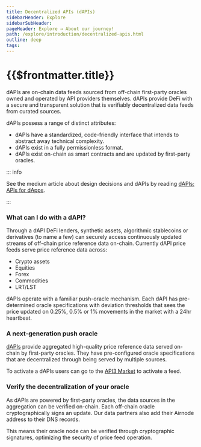 ```yaml
---
title: Decentralized APIs (dAPIs)
sidebarHeader: Explore
sidebarSubHeader:
pageHeader: Explore → About our journey!
path: /explore/introduction/decentralized-apis.html
outline: deep
tags:
---
```


<PageHeader/>

<SearchHighlight/>

<FlexStartTag/>

# {{$frontmatter.title}}

dAPIs are on-chain data feeds sourced from off-chain first-party oracles owned
and operated by API providers themselves. dAPIs provide DeFi with a secure and
transparent solution that is verifiably decentralized data feeds from curated
sources.

dAPIs possess a range of distinct attributes:

- dAPIs have a standardized, code-friendly interface that intends to abstract
  away technical complexity.
- dAPIs exist in a fully permissionless format.
- dAPIs exist on-chain as smart contracts and are updated by first-party
  oracles.

::: info

See the medium article about design decisions and dAPIs by reading
[dAPIs: APIs for dApps](https://medium.com/api3/dapis-apis-for-dapps-53b83f8d2493).

:::

### What can I do with a dAPI?

Through a dAPI DeFi lenders, synthetic assets, algorithmic stablecoins or
derivatives (to name a few) can securely access continuously updated streams of
off-chain price reference data on-chain. Currently dAPI price feeds serve price
reference data across:

- Crypto assets
- Equities
- Forex
- Commodities
- LRT/LST

dAPIs operate with a familiar push-oracle mechanism. Each dAPI has
pre-determined oracle specifications with deviation thresholds that sees the
price updated on 0.25%, 0.5% or 1% movements in the market with a 24hr
heartbeat.

### A next-generation push oracle

[dAPIs](/reference/dapis/understand/index.md) provide aggregated high-quality
price reference data served on-chain by first-party oracles. They have
pre-configured oracle specifications that are decentralized through being served
by multiple sources.

To activate a dAPIs users can go to the
[API3 Market](https://market.api3.org/dapis) to activate a feed.

### Verify the decentralization of your oracle

As dAPIs are powered by first-party oracles, the data sources in the aggregation
can be verified on-chain. Each off-chain oracle cryptographically signs an
update. Our data partners also add their Airnode address to their DNS records.

This means their oracle node can be verified through cryptographic signatures,
optimizing the security of price feed operation.

<FlexEndTag/>

